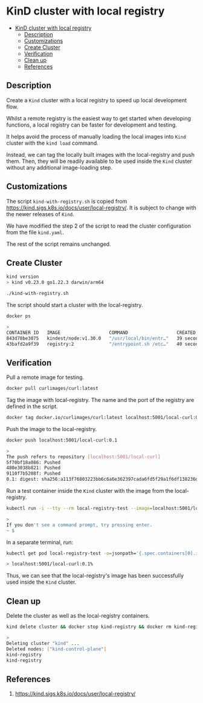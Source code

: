 # KinD cluster with local registry

- [KinD cluster with local registry](#kind-cluster-with-local-registry)
  - [Description](#description)
  - [Customizations](#customizations)
  - [Create Cluster](#create-cluster)
  - [Verification](#verification)
  - [Clean up](#clean-up)
  - [References](#references)

## Description

Create a `Kind` cluster with a local registry to speed up local development flow.

Whilst a remote registry is the easiest way to get started when developing functions, a local registry can be faster for development and testing.

It helps avoid the process of manually loading the local images into `Kind` cluster with the `kind load` command.

Instead, we can tag the locally built images with the local-registry and push them. Then, they will be readily available to be used inside the `Kind` cluster without any additional image-loading step.

## Customizations

The script `kind-with-registry.sh` is copied from https://kind.sigs.k8s.io/docs/user/local-registry/. It is subject to change with the newer releases of `Kind`.

We have modified the step 2 of the script to read the cluster configuration from the file `kind.yaml`.

The rest of the script remains unchanged.

## Create Cluster

```bash
kind version
> kind v0.23.0 go1.22.3 darwin/arm64

./kind-with-registry.sh
```

The script should start a cluster with the local-registry.

```bash
docker ps

>
CONTAINER ID   IMAGE                  COMMAND                  CREATED          STATUS          PORTS                                                 NAMES
843d78be3075   kindest/node:v1.30.0   "/usr/local/bin/entr…"   39 seconds ago   Up 38 seconds   0.0.0.0:30000->30000/tcp, 127.0.0.1:51090->6443/tcp   kind-control-plane
43bafd2a9f39   registry:2             "/entrypoint.sh /etc…"   40 seconds ago   Up 39 seconds   127.0.0.1:5001->5000/tcp                              kind-registry
```

## Verification

Pull a remote image for testing.

```bash
docker pull curlimages/curl:latest
```

Tag the image with local-registry. The name and the port of the registry are defined in the script.

```bash
docker tag docker.io/curlimages/curl:latest localhost:5001/local-curl:0.1
```

Push the image to the local-registry.

```bash
docker push localhost:5001/local-curl:0.1

>
The push refers to repository [localhost:5001/local-curl]
5f70bf18a086: Pushed
480e3038b821: Pushed
9110f7b5208f: Pushed
0.1: digest: sha256:a113f76803223bb6c6a6e362397cada6fd5f29a1f6df138236d546367805e8ff size: 945
```

Run a test container inside the `Kind` cluster with the image from the local-registry.

```bash
kubectl run -i --tty --rm local-registry-test --image=localhost:5001/local-curl:0.1 --restart=Never -- sh

>
If you don't see a command prompt, try pressing enter.
~ $
```

In a separate terminal, run:

```bash
kubectl get pod local-registry-test -o=jsonpath='{.spec.containers[0].image}'

> localhost:5001/local-curl:0.1%
```

Thus, we can see that the local-registry's image has been successfully used inside the `Kind` cluster.

## Clean up

Delete the cluster as well as the local-registry containers.

```bash
kind delete cluster && docker stop kind-registry && docker rm kind-registry

>
Deleting cluster "kind" ...
Deleted nodes: ["kind-control-plane"]
kind-registry
kind-registry
```

## References

1. https://kind.sigs.k8s.io/docs/user/local-registry/